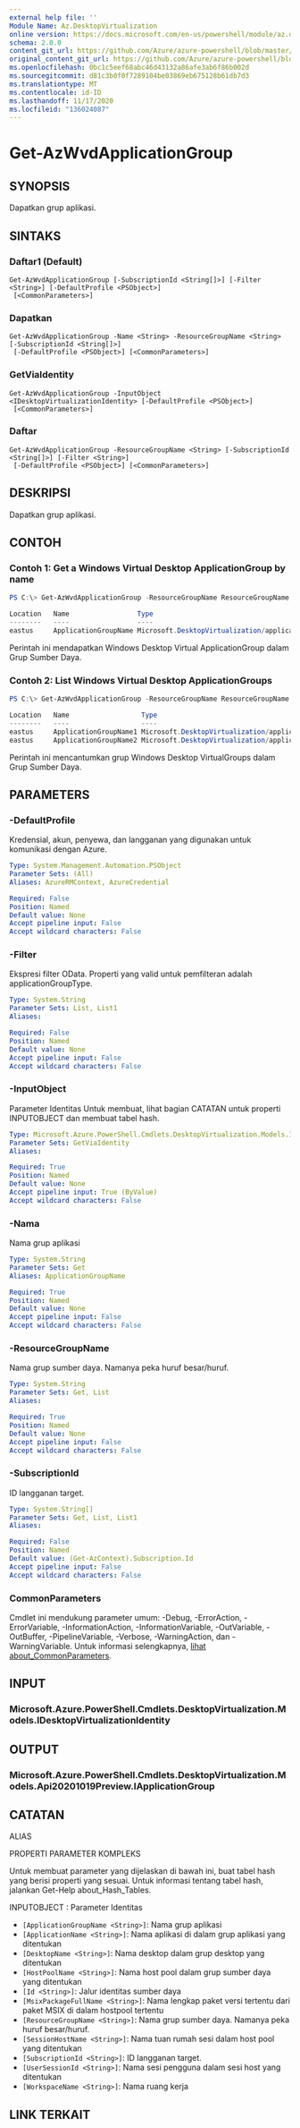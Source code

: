 ```yaml
---
external help file: ''
Module Name: Az.DesktopVirtualization
online version: https://docs.microsoft.com/en-us/powershell/module/az.desktopvirtualization/get-azwvdapplicationgroup
schema: 2.0.0
content_git_url: https://github.com/Azure/azure-powershell/blob/master/src/DesktopVirtualization/help/Get-AzWvdApplicationGroup.md
original_content_git_url: https://github.com/Azure/azure-powershell/blob/master/src/DesktopVirtualization/help/Get-AzWvdApplicationGroup.md
ms.openlocfilehash: 0bc1c5eef68abc46d43132a86afe3ab6f86b002d
ms.sourcegitcommit: d81c3b0f0f7289104be03869eb675128b61db7d3
ms.translationtype: MT
ms.contentlocale: id-ID
ms.lasthandoff: 11/17/2020
ms.locfileid: "136024087"
---
```

# Get-AzWvdApplicationGroup

## SYNOPSIS
Dapatkan grup aplikasi.

## SINTAKS

### Daftar1 (Default)
```
Get-AzWvdApplicationGroup [-SubscriptionId <String[]>] [-Filter <String>] [-DefaultProfile <PSObject>]
 [<CommonParameters>]
```

### Dapatkan
```
Get-AzWvdApplicationGroup -Name <String> -ResourceGroupName <String> [-SubscriptionId <String[]>]
 [-DefaultProfile <PSObject>] [<CommonParameters>]
```

### GetViaIdentity
```
Get-AzWvdApplicationGroup -InputObject <IDesktopVirtualizationIdentity> [-DefaultProfile <PSObject>]
 [<CommonParameters>]
```

### Daftar
```
Get-AzWvdApplicationGroup -ResourceGroupName <String> [-SubscriptionId <String[]>] [-Filter <String>]
 [-DefaultProfile <PSObject>] [<CommonParameters>]
```

## DESKRIPSI
Dapatkan grup aplikasi.

## CONTOH

### Contoh 1: Get a Windows Virtual Desktop ApplicationGroup by name
```powershell
PS C:\> Get-AzWvdApplicationGroup -ResourceGroupName ResourceGroupName -Name ApplicationGroupName

Location   Name                 Type
--------   ----                 ----
eastus     ApplicationGroupName Microsoft.DesktopVirtualization/applicationgroups
```

Perintah ini mendapatkan Windows Desktop Virtual ApplicationGroup dalam Grup Sumber Daya.

### Contoh 2: List Windows Virtual Desktop ApplicationGroups
```powershell
PS C:\> Get-AzWvdApplicationGroup -ResourceGroupName ResourceGroupName

Location   Name                  Type
--------   ----                  ----
eastus     ApplicationGroupName1 Microsoft.DesktopVirtualization/applicationgroups
eastus     ApplicationGroupName2 Microsoft.DesktopVirtualization/applicationgroups
```

Perintah ini mencantumkan grup Windows Desktop VirtualGroups dalam Grup Sumber Daya.

## PARAMETERS

### -DefaultProfile
Kredensial, akun, penyewa, dan langganan yang digunakan untuk komunikasi dengan Azure.

```yaml
Type: System.Management.Automation.PSObject
Parameter Sets: (All)
Aliases: AzureRMContext, AzureCredential

Required: False
Position: Named
Default value: None
Accept pipeline input: False
Accept wildcard characters: False
```

### -Filter
Ekspresi filter OData.
Properti yang valid untuk pemfilteran adalah applicationGroupType.

```yaml
Type: System.String
Parameter Sets: List, List1
Aliases:

Required: False
Position: Named
Default value: None
Accept pipeline input: False
Accept wildcard characters: False
```

### -InputObject
Parameter Identitas Untuk membuat, lihat bagian CATATAN untuk properti INPUTOBJECT dan membuat tabel hash.

```yaml
Type: Microsoft.Azure.PowerShell.Cmdlets.DesktopVirtualization.Models.IDesktopVirtualizationIdentity
Parameter Sets: GetViaIdentity
Aliases:

Required: True
Position: Named
Default value: None
Accept pipeline input: True (ByValue)
Accept wildcard characters: False
```

### -Nama
Nama grup aplikasi

```yaml
Type: System.String
Parameter Sets: Get
Aliases: ApplicationGroupName

Required: True
Position: Named
Default value: None
Accept pipeline input: False
Accept wildcard characters: False
```

### -ResourceGroupName
Nama grup sumber daya.
Namanya peka huruf besar/huruf.

```yaml
Type: System.String
Parameter Sets: Get, List
Aliases:

Required: True
Position: Named
Default value: None
Accept pipeline input: False
Accept wildcard characters: False
```

### -SubscriptionId
ID langganan target.

```yaml
Type: System.String[]
Parameter Sets: Get, List, List1
Aliases:

Required: False
Position: Named
Default value: (Get-AzContext).Subscription.Id
Accept pipeline input: False
Accept wildcard characters: False
```

### CommonParameters
Cmdlet ini mendukung parameter umum: -Debug, -ErrorAction, -ErrorVariable, -InformationAction, -InformationVariable, -OutVariable, -OutBuffer, -PipelineVariable, -Verbose, -WarningAction, dan -WarningVariable. Untuk informasi selengkapnya, [lihat about_CommonParameters](http://go.microsoft.com/fwlink/?LinkID=113216).

## INPUT

### Microsoft.Azure.PowerShell.Cmdlets.DesktopVirtualization.Models.IDesktopVirtualizationIdentity

## OUTPUT

### Microsoft.Azure.PowerShell.Cmdlets.DesktopVirtualization.Models.Api20201019Preview.IApplicationGroup

## CATATAN

ALIAS

PROPERTI PARAMETER KOMPLEKS

Untuk membuat parameter yang dijelaskan di bawah ini, buat tabel hash yang berisi properti yang sesuai. Untuk informasi tentang tabel hash, jalankan Get-Help about_Hash_Tables.


INPUTOBJECT <IDesktopVirtualizationIdentity> : Parameter Identitas
  - `[ApplicationGroupName <String>]`: Nama grup aplikasi
  - `[ApplicationName <String>]`: Nama aplikasi di dalam grup aplikasi yang ditentukan
  - `[DesktopName <String>]`: Nama desktop dalam grup desktop yang ditentukan
  - `[HostPoolName <String>]`: Nama host pool dalam grup sumber daya yang ditentukan
  - `[Id <String>]`: Jalur identitas sumber daya
  - `[MsixPackageFullName <String>]`: Nama lengkap paket versi tertentu dari paket MSIX di dalam hostpool tertentu
  - `[ResourceGroupName <String>]`: Nama grup sumber daya. Namanya peka huruf besar/huruf.
  - `[SessionHostName <String>]`: Nama tuan rumah sesi dalam host pool yang ditentukan
  - `[SubscriptionId <String>]`: ID langganan target.
  - `[UserSessionId <String>]`: Nama sesi pengguna dalam sesi host yang ditentukan
  - `[WorkspaceName <String>]`: Nama ruang kerja

## LINK TERKAIT

